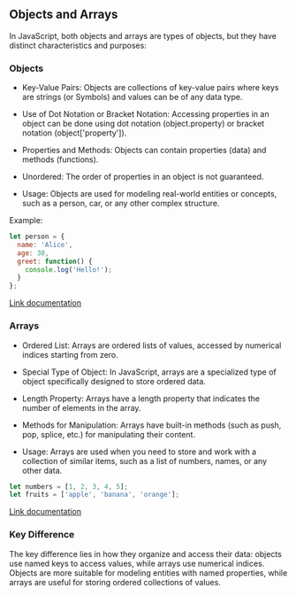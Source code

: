 ## Objects and Arrays

In JavaScript, both objects and arrays are types of objects, but they have distinct characteristics and purposes:

### Objects

- Key-Value Pairs: Objects are collections of key-value pairs where keys are strings (or Symbols) and values can be of any data type.

- Use of Dot Notation or Bracket Notation: Accessing properties in an object can be done using dot notation (object.property) or bracket notation (object['property']).

- Properties and Methods: Objects can contain properties (data) and methods (functions).

- Unordered: The order of properties in an object is not guaranteed.

- Usage: Objects are used for modeling real-world entities or concepts, such as a person, car, or any other complex structure.

Example:

```js
let person = {
  name: 'Alice',
  age: 30,
  greet: function() {
    console.log('Hello!');
  }
};
```

[Link documentation](https://developer.mozilla.org/en-US/docs/Web/JavaScript/Reference/Global_Objects/Object)

### Arrays

- Ordered List: Arrays are ordered lists of values, accessed by numerical indices starting from zero.

- Special Type of Object: In JavaScript, arrays are a specialized type of object specifically designed to store ordered data.

- Length Property: Arrays have a length property that indicates the number of elements in the array.

- Methods for Manipulation: Arrays have built-in methods (such as push, pop, splice, etc.) for manipulating their content.

- Usage: Arrays are used when you need to store and work with a collection of similar items, such as a list of numbers, names, or any other data.

```js
let numbers = [1, 2, 3, 4, 5];
let fruits = ['apple', 'banana', 'orange'];
```

[Link documentation](https://developer.mozilla.org/en-US/docs/Web/JavaScript/Reference/Global_Objects/Array)

### Key Difference

The key difference lies in how they organize and access their data: objects use named keys to access values, while arrays use numerical indices. Objects are more suitable for modeling entities with named properties, while arrays are useful for storing ordered collections of values.